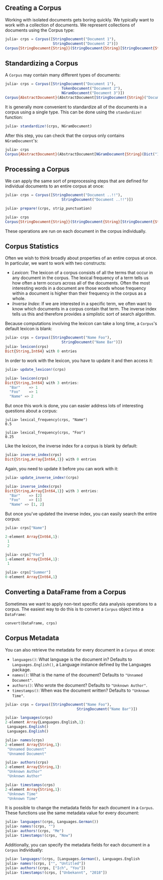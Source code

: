 ## Creating a Corpus

Working with isolated documents gets boring quickly. We typically want to
work with a collection of documents. We represent collections of documents
using the Corpus type:

```julia
julia> crps = Corpus([StringDocument("Document 1"),
                      StringDocument("Document 2")])
Corpus{StringDocument{String}}(StringDocument{String}[StringDocument{String}("Document 1", DocumentMetadata(English(), "Unnamed Document", "Unknown Author", "Unknown Time")), StringDocument{String}("Document 2", DocumentMetadata(English(), "Unnamed Document", "Unknown Author", "Unknown Time"))], 0, Dict{String,Int64}(), Dict{String,Array{Int64,1}}(), TextHashFunction(hash, 100))
```

## Standardizing a Corpus

A `Corpus` may contain many different types of documents:

```julia
julia> crps = Corpus([StringDocument("Document 1"),
                          TokenDocument("Document 2"),
                          NGramDocument("Document 3")])
Corpus{AbstractDocument}(AbstractDocument[StringDocument{String}("Document 1", DocumentMetadata(English(), "Unnamed Document", "Unknown Author", "Unknown Time")), TokenDocument{String}(["Document", "2"], DocumentMetadata(English(), "Unnamed Document", "Unknown Author", "Unknown Time")), NGramDocument{String}(Dict("Document"=>1,"3"=>1), 1, DocumentMetadata(English(), "Unnamed Document", "Unknown Author", "Unknown Time"))], 0, Dict{String,Int64}(), Dict{String,Array{Int64,1}}(), TextHashFunction(hash, 100))
```
It is generally more convenient to standardize all of the documents in a
corpus using a single type. This can be done using the `standardize!`
function:

```julia
julia> standardize!(crps, NGramDocument)
```

After this step, you can check that the corpus only contains `NGramDocument`'s:

```julia
julia> crps
Corpus{AbstractDocument}(AbstractDocument[NGramDocument{String}(Dict("1"=>1,"Document"=>1), 1, DocumentMetadata(English(), "Unnamed Document", "Unknown Author", "Unknown Time")), NGramDocument{String}(Dict("2"=>1,"Document"=>1), 1, DocumentMetadata(English(), "Unnamed Document", "Unknown Author", "Unknown Time")), NGramDocument{String}(Dict("Document"=>1,"3"=>1), 1, DocumentMetadata(English(), "Unnamed Document", "Unknown Author", "Unknown Time"))], 0, Dict{String,Int64}(), Dict{String,Array{Int64,1}}(), TextHashFunction(hash, 100))
```

## Processing a Corpus

We can apply the same sort of preprocessing steps that are defined for
individual documents to an entire corpus at once:

```julia
julia> crps = Corpus([StringDocument("Document ..!!"),
                          StringDocument("Document ..!!")])

julia> prepare!(crps, strip_punctuation)

julia> crps
Corpus{StringDocument{String}}(StringDocument{String}[StringDocument{String}("Document   ", DocumentMetadata(English(), "Unnamed Document", "Unknown Author", "Unknown Time")), StringDocument{String}("Document   ", DocumentMetadata(English(), "Unnamed Document", "Unknown Author", "Unknown Time"))], 0, Dict{String,Int64}(), Dict{String,Array{Int64,1}}(), TextHashFunction(hash, 100))
```

These operations are run on each document in the corpus individually.

## Corpus Statistics

Often we wish to think broadly about properties of an entire corpus at once.
In particular, we want to work with two constructs:

* _Lexicon_: The lexicon of a corpus consists of all the terms that occur in any document in the corpus. The lexical frequency of a term tells us how often a term occurs across all of the documents. Often the most interesting words in a document are those words whose frequency within a document is higher than their frequency in the corpus as a whole.
* _Inverse Index_: If we are interested in a specific term, we often want to know which documents in a corpus contain that term. The inverse index tells us this and therefore provides a simplistic sort of search algorithm.

Because computations involving the lexicon can take a long time, a
`Corpus`'s default lexicon is blank:

```julia
julia> crps = Corpus([StringDocument("Name Foo"),
                          StringDocument("Name Bar")])
julia> lexicon(crps)
Dict{String,Int64} with 0 entries
```

In order to work with the lexicon, you have to update it and then access it:

```julia
julia> update_lexicon!(crps)

julia> lexicon(crps)
Dict{String,Int64} with 3 entries:
  "Bar"    => 1
  "Foo"    => 1
  "Name" => 2
```

But once this work is done, you can easier address lots of interesting
questions about a corpus:
```
julia> lexical_frequency(crps, "Name")
0.5

julia> lexical_frequency(crps, "Foo")
0.25
```

Like the lexicon, the inverse index for a corpus is blank by default:

```julia
julia> inverse_index(crps)
Dict{String,Array{Int64,1}} with 0 entries
```

Again, you need to update it before you can work with it:

```julia
julia> update_inverse_index!(crps)

julia> inverse_index(crps)
Dict{String,Array{Int64,1}} with 3 entries:
  "Bar"    => [2]
  "Foo"    => [1]
  "Name" => [1, 2]
```

But once you've updated the inverse index, you can easily search the entire
corpus:

```julia
julia> crps["Name"]

2-element Array{Int64,1}:
 1
 2

julia> crps["Foo"]
1-element Array{Int64,1}:
 1

julia> crps["Summer"]
0-element Array{Int64,1}
```

## Converting a DataFrame from a Corpus

Sometimes we want to apply non-text specific data analysis operations to a
corpus. The easiest way to do this is to convert a `Corpus` object into
a `DataFrame`:

    convert(DataFrame, crps)

## Corpus Metadata

You can also retrieve the metadata for every document in a `Corpus` at once:

* `languages()`: What language is the document in? Defaults to `Languages.English()`, a Language instance defined by the Languages package.
* `names()`: What is the name of the document? Defaults to `"Unnamed Document"`.
* `authors()`: Who wrote the document? Defaults to `"Unknown Author"`.
* `timestamps()`: When was the document written? Defaults to `"Unknown Time"`.

```julia
julia> crps = Corpus([StringDocument("Name Foo"),
                                 StringDocument("Name Bar")])

julia> languages(crps)
2-element Array{Languages.English,1}:
 Languages.English()
 Languages.English()

julia> names(crps)
2-element Array{String,1}:
 "Unnamed Document"
 "Unnamed Document"

julia> authors(crps)
2-element Array{String,1}:
 "Unknown Author"
 "Unknown Author"

julia> timestamps(crps)
2-element Array{String,1}:
 "Unknown Time"
 "Unknown Time"
```

It is possible to change the metadata fields for each document in a `Corpus`.
These functions use the same metadata value for every document:

```julia
julia> languages!(crps, Languages.German())
julia> names!(crps, "")
julia> authors!(crps, "Me")
julia> timestamps!(crps, "Now")
```
Additionally, you can specify the metadata fields for each document in
a `Corpus` individually:

```julia
julia> languages!(crps, [Languages.German(), Languages.English
julia> names!(crps, ["", "Untitled"])
julia> authors!(crps, ["Ich", "You"])
julia> timestamps!(crps, ["Unbekannt", "2018"])
```
